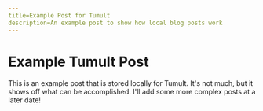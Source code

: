 ```yaml
---
title=Example Post for Tumult
description=An example post to show how local blog posts work
---
```


# Example Tumult Post

This is an example post that is stored locally for Tumult. It's not much, but it shows off what can be accomplished. I'll add some more complex posts at a later date!
